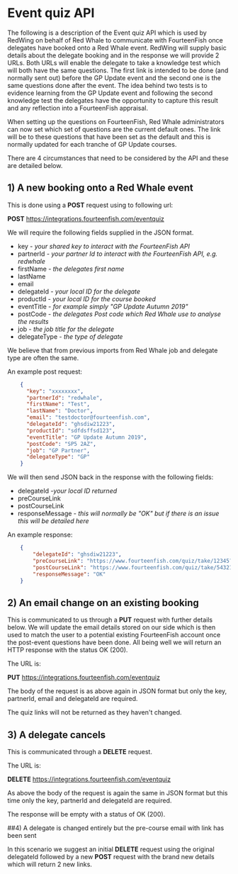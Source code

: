# Event quiz API

The following is a description of the Event quiz API which is used by RedWing on behalf of Red Whale to communicate
with FourteenFish once delegates have booked onto a Red Whale event. RedWing will supply basic details about the delegate booking and 
in the response we will provide 2 URLs. Both URLs will enable the delegate to take a knowledge test which will both have the same questions.
The first link is intended to be done (and normally sent out) before the GP Update event and the second one 
is the same questions done after the event. The idea behind two tests is to evidence learning from the GP Update 
event and following the second knowledge test the delegates have the opportunity to capture this result and any reflection 
into a FourteenFish appraisal. 

When setting up the questions on FourteenFish, Red Whale administrators can now set which set of questions
are the current default ones. The link will be to these questions that have been set as the default and this is
normally updated for each tranche of GP Update courses.

There are 4 circumstances that need to be considered by the API and these are detailed below.

## 1) A new booking onto a Red Whale event

This is done using a **POST** request using to following url:

**POST** https://integrations.fourteenfish.com/eventquiz

We will require the following fields supplied in the JSON format.

- key - *your shared key to interact with the FourteenFish API*
- partnerId - *your partner Id to interact with the FourteenFish API, e.g. redwhale*
- firstName - *the delegates first name*
- lastName
- email
- delegateId - *your local ID for the delegate*
- productId - *your local ID for the course booked*
- eventTitle - *for example simply "GP Update Autumn 2019"*
- postCode - *the delegates Post code which Red Whale use to analyse the results*
- job - *the job title for the delegate*
- delegateType - *the type of delegate*

We believe that from previous imports from Red Whale job and delegate type are often the same.

An example post request:
```json
    {
      "key": "xxxxxxxx",
      "partnerId": "redwhale",
      "firstName": "Test",
      "lastName": "Doctor",
      "email": "testdoctor@fourteenfish.com",
      "delegateId": "ghsdiw21223",
      "productId": "sdfdsffsd123",
      "eventTitle": "GP Update Autumn 2019",
      "postCode": "SP5 2AZ",
      "job": "GP Partner",
      "delegateType": "GP"
    }
```
We will then send JSON back in the response with the following fields:

- delegateId -*your local ID returned*
- preCourseLink 
- postCourseLink
- responseMessage - *this will normally be "OK" but if there is an issue this will be detailed here*

An example response:

```json
    {
        "delegateId": "ghsdiw21223",
        "preCourseLink": "https://www.fourteenfish.com/quiz/take/12345?p=ahtyrud",
        "postCourseLink": "https://www.fourteenfish.com/quiz/take/54321?p=tyreueh",
        "responseMessage": "OK"
    }
```

## 2) An email change on an existing booking

This is communicated to us through a **PUT** request with further details below. We will 
update the email details stored on our side which is then used to match the user to a potential
 existing FourteenFish account once the post-event questions have been done. All being well we will 
 return an HTTP response with the status OK (200).
 
 The URL is:
 
 **PUT** https://integrations.fourteenfish.com/eventquiz
 
 The body of the request is as above again in JSON format 
 but only the key, partnerId, email and delegateId are required.
 
 The quiz links will not be returned as they haven't changed.
 
 ## 3) A delegate cancels
 
 This is communicated through a **DELETE** request.
 
 The URL is:
 
 **DELETE** https://integrations.fourteenfish.com/eventquiz
 
 As above the body of the request is again the same in JSON format but this time
 only the key, partnerId and delegateId are required.
 
 The response will be empty with a status of OK (200).
 
 ##4) A delegate is changed entirely but the pre-course email with link has been sent
 
 In this scenario we suggest an initial **DELETE** request using the original delegateId followed by a 
 new **POST** request with the brand new details which will return 2 new links.
 
 
